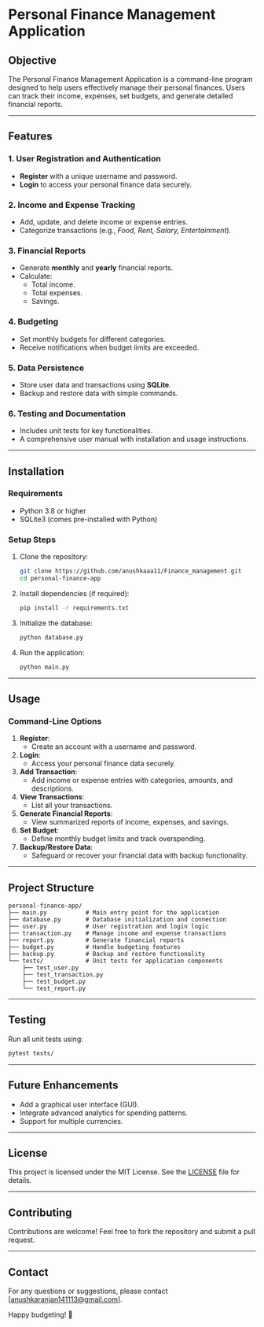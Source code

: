 # Personal Finance Management Application

## **Objective**
The Personal Finance Management Application is a command-line program designed to help users effectively manage their personal finances. Users can track their income, expenses, set budgets, and generate detailed financial reports.

---

## **Features**

### 1. **User Registration and Authentication**
- **Register** with a unique username and password.
- **Login** to access your personal finance data securely.

### 2. **Income and Expense Tracking**
- Add, update, and delete income or expense entries.
- Categorize transactions (e.g., *Food, Rent, Salary, Entertainment*).

### 3. **Financial Reports**
- Generate **monthly** and **yearly** financial reports.
- Calculate:
  - Total income.
  - Total expenses.
  - Savings.

### 4. **Budgeting**
- Set monthly budgets for different categories.
- Receive notifications when budget limits are exceeded.

### 5. **Data Persistence**
- Store user data and transactions using **SQLite**.
- Backup and restore data with simple commands.

### 6. **Testing and Documentation**
- Includes unit tests for key functionalities.
- A comprehensive user manual with installation and usage instructions.

---

## **Installation**

### **Requirements**
- Python 3.8 or higher
- SQLite3 (comes pre-installed with Python)

### **Setup Steps**
1. Clone the repository:
   ```bash
   git clone https://github.com/anushkaaa11/Finance_management.git
   cd personal-finance-app
   ```
2. Install dependencies (if required):
   ```bash
   pip install -r requirements.txt
   ```
3. Initialize the database:
   ```bash
   python database.py
   ```
4. Run the application:
   ```bash
   python main.py
   ```

---

## **Usage**
### **Command-Line Options**
1. **Register**:
   - Create an account with a username and password.
2. **Login**:
   - Access your personal finance data securely.
3. **Add Transaction**:
   - Add income or expense entries with categories, amounts, and descriptions.
4. **View Transactions**:
   - List all your transactions.
5. **Generate Financial Reports**:
   - View summarized reports of income, expenses, and savings.
6. **Set Budget**:
   - Define monthly budget limits and track overspending.
7. **Backup/Restore Data**:
   - Safeguard or recover your financial data with backup functionality.

---

## **Project Structure**
```
personal-finance-app/
├── main.py           # Main entry point for the application
├── database.py       # Database initialization and connection
├── user.py           # User registration and login logic
├── transaction.py    # Manage income and expense transactions
├── report.py         # Generate financial reports
├── budget.py         # Handle budgeting features
├── backup.py         # Backup and restore functionality
└── tests/            # Unit tests for application components
    ├── test_user.py
    ├── test_transaction.py
    ├── test_budget.py
    └── test_report.py
```

---

## **Testing**
Run all unit tests using:
```bash
pytest tests/
```

---

## **Future Enhancements**
- Add a graphical user interface (GUI).
- Integrate advanced analytics for spending patterns.
- Support for multiple currencies.

---

## **License**
This project is licensed under the MIT License. See the [LICENSE](LICENSE) file for details.

---

## **Contributing**
Contributions are welcome! Feel free to fork the repository and submit a pull request.

---

## **Contact**
For any questions or suggestions, please contact [anushkaranjan141113@gmail.com]. 

Happy budgeting! 🎉
